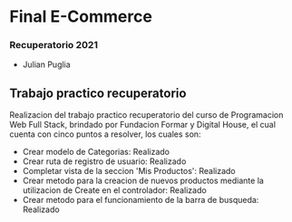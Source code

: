 # Final E-Commerce
### Recuperatorio 2021
* Julian Puglia
## Trabajo practico recuperatorio
Realizacion del trabajo practico recuperatorio del curso de Programacion Web Full Stack, brindado por Fundacion Formar y Digital House, el cual cuenta con cinco puntos a resolver, los cuales son:
* Crear modelo de Categorias: Realizado
* Crear ruta de registro de usuario: Realizado
* Completar vista de la seccion 'Mis Productos': Realizado
* Crear metodo para la creacion de nuevos productos mediante la utilizacion de Create en el controlador: Realizado
* Crear metodo para el funcionamiento de la barra de busqueda: Realizado
